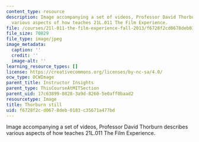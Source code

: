 ```yaml
---
content_type: resource
description: Image accompanying a set of videos, Professor David Thorburn describes
  various aspects of how teaches 21L.011 The Film Experience.
file: /courses/21l-011-the-film-experience-fall-2013/f6728f2cd0678deb0183c35671a477bd_thorburn_still.jpg
file_size: 70829
file_type: image/jpeg
image_metadata:
  caption: ''
  credit: ''
  image-alt: ''
learning_resource_types: []
license: https://creativecommons.org/licenses/by-nc-sa/4.0/
ocw_type: OCWImage
parent_title: Instructor Insights
parent_type: ThisCourseAtMITSection
parent_uid: 17c63899-0828-3a9d-8260-5e0aff0baad2
resourcetype: Image
title: Thorburn still
uid: f6728f2c-d067-8deb-0183-c35671a477bd
---
```

Image accompanying a set of videos, Professor David Thorburn describes various aspects of how teaches 21L.011 The Film Experience.